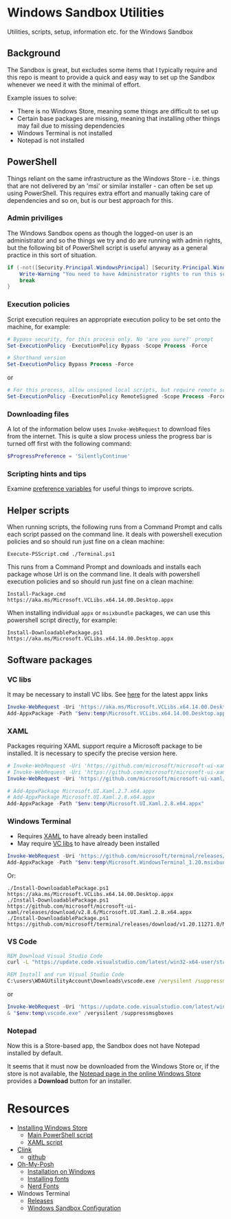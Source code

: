 # Windows Sandbox Utilities
Utilities, scripts, setup, information etc. for the Windows Sandbox

## Background
The Sandbox is great, but excludes some items that I typically require and this repo is meant to provide a quick and easy way to set up the Sandbox whenever we need it with the minimal of effort.

Example issues to solve:
* There is no Windows Store, meaning some things are difficult to set up
* Certain base packages are missing, meaning that installing other things may fail due to missing dependencies
* Windows Terminal is not installed
* Notepad is not installed

## PowerShell
Things reliant on the same infrastructure as the Windows Store - i.e. things that are not delivered by an 'msi' or similar installer - can often be set up using PowerShell. This requires extra effort and manually taking care of dependencies and so on, but is our best approach for this.

### Admin priviliges
The Windows Sandbox opens as though the logged-on user is an administrator and so the things we try and do are running with admin rights, but the following bit of PowerShell script is useful anyway as a general practice in this sort of situation.

```powershell
if (-not([Security.Principal.WindowsPrincipal] [Security.Principal.WindowsIdentity]::GetCurrent()).IsInRole([Security.Principal.WindowsBuiltInRole] "Administrator")) {
    Write-Warning "You need to have Administrator rights to run this script!`nPlease re-run this script as an Administrator in an elevated powershell prompt!"
    break
}
```

### Execution policies
Script execution requires an appropriate execution policy to be set onto the machine, for example:
```powershell
# Bypass security, for this process only. No 'are you sure?' prompt
Set-ExecutionPolicy -ExecutionPolicy Bypass -Scope Process -Force

# Shorthand version
Set-ExecutionPolicy Bypass Process -Force
```
or
```powershell
# For this process, allow unsigned local scripts, but require remote scripts to be signed. No 'are you sure?' prompt
Set-ExecutionPolicy -ExecutionPolicy RemoteSigned -Scope Process -Force
```

### Downloading files
A lot of the information below uses `Invoke-WebRequest` to download files from the internet. This is quite a slow process unless the progress bar is turned off first with the following command:
```powershell
$ProgressPreference = 'SilentlyContinue'
```

### Scripting hints and tips
Examine [preference variables](https://learn.microsoft.com/en-us/powershell/module/microsoft.powershell.core/about/about_preference_variables?view=powershell-7.4) for useful things to improve scripts.

## Helper scripts
When running scripts, the following runs from a Command Prompt and calls each script passed on the command line. It deals with powershell execution policies and so should run just fine on a clean machine:
```shell
Execute-PSScript.cmd ./Terminal.ps1
```

This runs from a Command Prompt and downloads and installs each package whose Url is on the command line. It deals with powershell execution policies and so should run just fine on a clean machine:
```shell
Install-Package.cmd https://aka.ms/Microsoft.VCLibs.x64.14.00.Desktop.appx
```

When installing individual `appx` or `msixbundle` packages, we can use this powershell script directly, for example:
```shell
Install-DownloadablePackage.ps1 https://aka.ms/Microsoft.VCLibs.x64.14.00.Desktop.appx
```

## Software packages
### VC libs
It may be necessary to install VC libs. See [here](https://learn.microsoft.com/en-us/troubleshoot/developer/visualstudio/cpp/libraries/c-runtime-packages-desktop-bridge#how-to-install-and-update-desktop-framework-packages) for the latest appx links

```powershell
Invoke-WebRequest -Uri 'https://aka.ms/Microsoft.VCLibs.x64.14.00.Desktop.appx' -OutFile "$env:temp\Microsoft.VCLibs.x64.14.00.Desktop.appx"
Add-AppxPackage -Path "$env:temp\Microsoft.VCLibs.x64.14.00.Desktop.appx"
```

### XAML
Packages requiring XAML support require a Microsoft package to be installed. It is necessary to specify the precise version here.

```powershell
# Invoke-WebRequest -Uri 'https://github.com/microsoft/microsoft-ui-xaml/releases/download/v2.7.3/Microsoft.UI.Xaml.2.7.x64.appx' -OutFile 'Microsoft.UI.Xaml.2.7.x64.appx'
# Invoke-WebRequest -Uri 'https://github.com/microsoft/microsoft-ui-xaml/releases/download/v2.8.5/Microsoft.UI.Xaml.2.8.x64.appx' -OutFile 'Microsoft.UI.Xaml.2.8.x64.appx'
Invoke-WebRequest -Uri 'https://github.com/microsoft/microsoft-ui-xaml/releases/download/v2.8.6/Microsoft.UI.Xaml.2.8.x64.appx' -OutFile "$env:temp\Microsoft.UI.Xaml.2.8.x64.appx"

# Add-AppxPackage Microsoft.UI.Xaml.2.7.x64.appx
# Add-AppxPackage Microsoft.UI.Xaml.2.8.x64.appx
Add-AppxPackage -Path "$env:temp\Microsoft.UI.Xaml.2.8.x64.appx"
```

### Windows Terminal
* Requires [XAML](#xaml) to have already been installed
* May require [VC libs](#vc-libs) to have already been installed

```powershell
Invoke-WebRequest -Uri 'https://github.com/microsoft/terminal/releases/download/v1.20.11271.0/Microsoft.WindowsTerminal_1.20.11271.0_8wekyb3d8bbwe.msixbundle' -OutFile "$env:temp\Microsoft.WindowsTerminal_1.20.msixbundle"
Add-AppxPackage -Path "$env:temp\Microsoft.WindowsTerminal_1.20.msixbundle"
```
Or:
```shell
./Install-DownloadablePackage.ps1 https://aka.ms/Microsoft.VCLibs.x64.14.00.Desktop.appx
./Install-DownloadablePackage.ps1 https://github.com/microsoft/microsoft-ui-xaml/releases/download/v2.8.6/Microsoft.UI.Xaml.2.8.x64.appx
./Install-DownloadablePackage.ps1 https://github.com/microsoft/terminal/releases/download/v1.20.11271.0/Microsoft.WindowsTerminal_1.20.11271.0_8wekyb3d8bbwe.msixbundle
```

### VS Code
```bat
REM Download Visual Studio Code
curl -L "https://update.code.visualstudio.com/latest/win32-x64-user/stable" --output C:\users\WDAGUtilityAccount\Downloads\vscode.exe

REM Install and run Visual Studio Code
C:\users\WDAGUtilityAccount\Downloads\vscode.exe /verysilent /suppressmsgboxes
```
or
```powershell
Invoke-WebRequest -Uri 'https://update.code.visualstudio.com/latest/win32-x64-user/stable' -OutFile "$env:temp\vscode.exe"
& "$env:temp\vscode.exe" /verysilent /suppressmsgboxes
```

### Notepad
Now this is a Store-based app, the Sandbox does not have Notepad installed by default. 

It seems that it must now be downloaded from the Windows Store or, if the store is not available, the [Notepad page in the online Windows Store](https://apps.microsoft.com/detail/9msmlrh6lzf3?hl=en-gb&gl=UK) provides a __Download__ button for an installer.

# Resources
* [Installing Windows Store](https://bonguides.com/how-to-install-apps-in-microsoft-store-in-windows-sandbox/)
  * [Main PowerShell script](https://raw.githubusercontent.com/bonguides25/PowerShell/main/WindowsSandbox/sandbox-store.ps1)
  * [XAML script](https://raw.githubusercontent.com/bonguides25/PowerShell/main/Utilities/microsoft.ui.xaml.ps1)
* [Clink](https://chrisant996.github.io/clink/clink.html)  
  * [github](https://github.com/chrisant996/clink)
* [Oh-My-Posh](https://ohmyposh.dev/)
  * [Installation on Windows](https://ohmyposh.dev/docs/installation/windows)
  * [Installing fonts](https://ohmyposh.dev/docs/installation/fonts)
  * [Nerd Fonts](https://www.nerdfonts.com/font-downloads)
* Windows Terminal
  * [Releases](https://github.com/microsoft/terminal/releases)
  * [Windows Sandbox Configuration](https://learn.microsoft.com/en-us/windows/security/application-security/application-isolation/windows-sandbox/windows-sandbox-configure-using-wsb-file)
